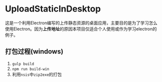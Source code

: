# UploadStaticInDesktop
这是一个利用Electron编写的上传静态资源的桌面应用，主要目的是为了学习怎么使用Electron。因为**上传地址**的原因本项目仅适合个人使用或作为学习electron的例子。

## 打包过程(windows)

1. `gulp build`
2. `npm run build-win`
3. 利用`nsis`中`zip2exe`的打包